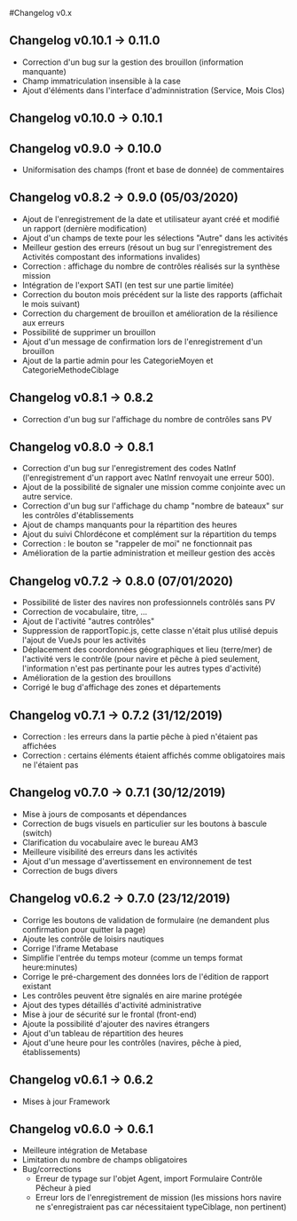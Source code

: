 #Changelog v0.x

## Changelog v0.10.1 -> 0.11.0
* Correction d'un bug sur la gestion des brouillon (information manquante)
* Champ immatriculation insensible à la case 
* Ajout d'éléments dans l'interface d'adminnistration (Service, Mois Clos)

## Changelog v0.10.0 -> 0.10.1


## Changelog v0.9.0 -> 0.10.0
* Uniformisation des champs (front et base de donnée) de commentaires

## Changelog v0.8.2 -> 0.9.0 (05/03/2020)
* Ajout de l'enregistrement de la date et utilisateur ayant créé et modifié un rapport (dernière modification)
* Ajout d'un champs de texte pour les sélections "Autre" dans les activités
* Meilleur gestion des erreurs (résout un bug sur l'enregistrement des Activités compostant des informations invalides)
* Correction : affichage du nombre de contrôles réalisés sur la synthèse mission
* Intégration de l'export SATI (en test sur une partie limitée)
* Correction du bouton mois précédent sur la liste des rapports (affichait le mois suivant)
* Correction du chargement de brouillon et amélioration de la résilience aux erreurs
* Possibilité de supprimer un brouillon
* Ajout d'un message de confirmation lors de l'enregistrement d'un brouillon
* Ajout de la partie admin pour les CategorieMoyen et CategorieMethodeCiblage

## Changelog v0.8.1 -> 0.8.2
* Correction d'un bug sur l'affichage du nombre de contrôles sans PV

## Changelog v0.8.0 -> 0.8.1 
* Correction d'un bug sur l'enregistrement des codes NatInf (l'enregistrement d'un rapport avec NatInf renvoyait une erreur 500). 
* Ajout de la possibilité de signaler une mission comme conjointe avec un autre service. 
* Correction d'un bug sur l'affichage du champ "nombre de bateaux" sur les contrôles d'établissements
* Ajout de champs manquants pour la répartition des heures
* Ajout du suivi Chlordécone et complément sur la répartition du temps
* Correction : le bouton se "rappeler de moi" ne fonctionnait pas
* Amélioration de la partie administration et meilleur gestion des accès

## Changelog v0.7.2 -> 0.8.0 (07/01/2020)
* Possibilité de lister des navires non professionnels contrôlés sans PV
* Correction de vocabulaire, titre, ...
* Ajout de l'activité "autres contrôles"
* Suppression de rapportTopic.js, cette classe n'était plus utilisé depuis l'ajout de VueJs pour les activités
* Déplacement des coordonnées géographiques et lieu (terre/mer) de l'activité vers le contrôle (pour navire et pêche à pied seulement, l'information n'est pas pertinante pour les autres types d'activité)
* Amélioration de la gestion des brouillons
* Corrigé le bug d'affichage des zones et départements

## Changelog v0.7.1 -> 0.7.2 (31/12/2019)
* Correction : les erreurs dans la partie pêche à pied n'étaient pas affichées 
* Correction : certains éléments étaient affichés comme obligatoires mais ne l'étaient pas

## Changelog v0.7.0 -> 0.7.1 (30/12/2019)
* Mise à jours de composants et dépendances
* Correction de bugs visuels en particulier sur les boutons à bascule (switch)
* Clarification du vocabulaire avec le bureau AM3
* Meilleure visibilité des erreurs dans les activités
* Ajout d'un message d'avertissement en environnement de test
* Correction de bugs divers

## Changelog v0.6.2 -> 0.7.0 (23/12/2019)
* Corrige les boutons de validation de formulaire (ne demandent plus confirmation pour quitter la page)
* Ajoute les contrôle de loisirs nautiques
* Corrige l'iframe Metabase
* Simplifie l'entrée du temps moteur (comme un temps format heure:minutes)
* Corrige le pré-chargement des données lors de l'édition de rapport existant
* Les contrôles peuvent être signalés en aire marine protégée
* Ajout des types détaillés d'activité administrative
* Mise à jour de sécurité sur le frontal (front-end)
* Ajoute la possibilité d'ajouter des navires étrangers
* Ajout d'un tableau de répartition des heures
* Ajout d'une heure pour les contrôles (navires, pêche à pied, établissements)

## Changelog v0.6.1 -> 0.6.2
* Mises à jour Framework

## Changelog v0.6.0 -> 0.6.1

* Meilleure intégration de Metabase
* Limitation du nombre de champs obligatoires
* Bug/corrections
  * Erreur de typage sur l'objet Agent, import Formulaire Contrôle Pêcheur à pied
  * Erreur lors de l'enregistrement de mission (les missions hors navire ne s'enregistraient pas car nécessitaient typeCiblage, non pertinent)

